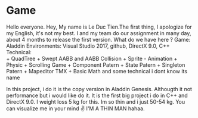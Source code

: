 # Game
   Hello everyone.
    Hey, My name is Le Duc Tien.The first thing,  I apologize for my English, it's not my best. I and my team do our assignment in many day, about 4 months to release the first version. 
   What do we have here ?
Game:              Aladdin
Environments: Visual Studio 2017, github, DirectX 9.0, C++
Technical:  
                     + QuadTree
                     + Swept AABB and AABB Collision
                     + Sprite - Animation
                     + Physic
                     + Scrolling Game
                     + Component Patern 
                     + State     Patern 
                     + Singleton Patern 
                     + Mapeditor TMX
                     + Basic Math
                        and some technical i dont know its name 

 In this project, i do it is the copy version in Aladdin Genesis. Althougth it not performance but i would like do it. It is the first big project i do in C++ and DirectX 9.0. I weight loss 5 kg for this. Im so thin and i just 50-54 kg. You can visualize me in your mind ✌️  I'M A THIN MAN hahaa.
